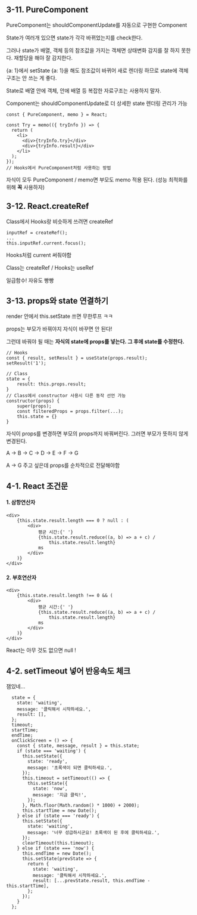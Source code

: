 ## 3-11. PureComponent

PureComponent는 shouldComponentUpdate를 자동으로 구현한 Component

State가 여러개 있으면 state가 각각 바뀌었는지를 check한다.

그러나 state가 배열, 객체 등의 참조값을 가지는 객체면 상태변화 감지를 잘 하지 못한다. 재할당을 해야 잘 감지한다.

{a: 1}에서 setState {a: 1}을 해도 참조값이 바뀌어 새로 렌더링 하므로 state에 객체 구조는 안 쓰는 게 좋다.

State로 배열 안에 객체, 안에 배열 등 복잡한 자료구조는 사용하지 말자.

Component는 shouldComponentUpdate로 더 상세한 state 렌더링 관리가 가능



```react
const { PureComponent, memo } = React;

const Try = memo(({ tryInfo }) => {
  return (
    <li>
      <div>{tryInfo.try}</div>
      <div>{tryInfo.result}</div>
    </li>
  );
});
// Hooks에서 PureComponent처럼 사용하는 방법
```

자식이 모두 PureComponent / memo면 부모도 memo 적용 된다. (성능 최적화를 위해 **꼭** 사용하자)



## 3-12. React.createRef

Class에서 Hooks랑 비슷하게  쓰려면 createRef

```react
inputRef = createRef();
...
this.inputRef.current.focus();
```

Hooks처럼 current 써줘야함

Class는 createRef / Hooks는 useRef

일급함수! 자유도 빵빵



## 3-13. props와 state 연결하기

render 안에서 this.setState 쓰면 무한루프 ㅋㅋ

props는 부모가 바꿔야지 자식이 바꾸면 안 된다!

그런데 바꿔야 될 때는 **자식의 state에 props를 넣는다. 그 후에 state를 수정한다.**

```react
// Hooks
const { result, setResult } = useState(props.result);
setResult('1');

// Class
state = {
    result: this.props.result;
}
// Class에서 constructor 사용시 다른 동작 선언 가능
constructor(props) {
    super(props);
    const filteredProps = props.filter(...);
    this.state = {}
}
```

자식이 props를 변경하면 부모의 props까지 바꿔버린다. 그러면 부모가 뜻하지 않게 변경된다.

A -> B -> C -> D -> E -> F -> G 

A -> G 주고 싶은데 props를 순차적으로 전달해야함



## 4-1. React 조건문

#### 1. 삼항연산자

```react
<div>
    {this.state.result.length === 0 ? null : (
        <div>
            평균 시간:{' '}
            {this.state.result.reduce((a, b) => a + c) /
                this.state.result.length}
            ms
        </div>
    )}
</div>
```

#### 2. 부호연산자

```react
<div>
    {this.state.result.length !== 0 && (
        <div>
            평균 시간:{' '}
            {this.state.result.reduce((a, b) => a + c) /
                this.state.result.length}
            ms
        </div>
    )}
</div>
```

React는 아무 것도 없으면 null !



## 4-2. setTimeout 넣어 반응속도 체크

잼있네...

```react
  state = {
    state: 'waiting',
    message: '클릭해서 시작하세요.',
    result: [],
  };
  timeout;
  startTime;
  endTime;
  onClickScreen = () => {
    const { state, message, result } = this.state;
    if (state === 'waiting') {
      this.setState({
        state: 'ready',
        message: '초록색이 되면 클릭하세요.',
      });
      this.timeout = setTimeout(() => {
        this.setState({
          state: 'now',
          message: '지금 클릭!',
        });
      }, Math.floor(Math.random() * 1000) + 2000);
      this.startTime = new Date();
    } else if (state === 'ready') {
      this.setState({
        state: 'waiting',
        message: '너무 성급하시군요! 초록색이 된 후에 클릭하세요.',
      });
      clearTimeout(this.timeout);
    } else if (state === 'now') {
      this.endTime = new Date();
      this.setState(prevState => {
        return {
          state: 'waiting',
          message: '클릭해서 시작하세요.',
          result: [...prevState.result, this.endTime - this.startTime],
        };
      });
    }
  };
```


